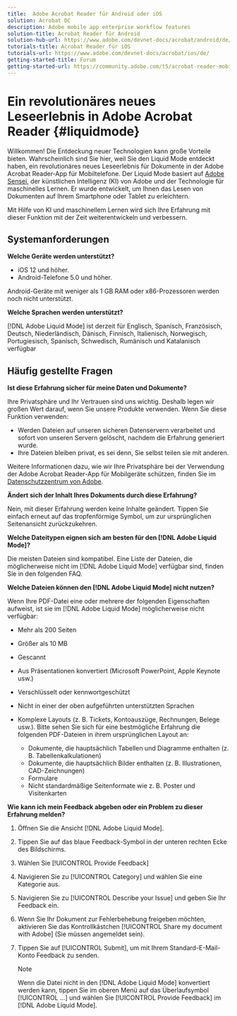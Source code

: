 ```yaml
---
title:  Adobe Acrobat Reader für Android oder iOS
solution: Acrobat DC
description: Adobe mobile app enterprise workflow features
solution-title: Acrobat Reader für Android
solution-hub-url: https://www.adobe.com/devnet-docs/acrobat/android/de/
tutorials-title: Acrobat Reader für iOS
tutorials-url: https://www.adobe.com/devnet-docs/acrobat/ios/de/
getting-started-title: Forum
getting-started-url: https://community.adobe.com/t5/acrobat-reader-mobile/bd-p/acrobat-reader-mobile?page=1&sort=latest_replies&filter=all
---
```


# Ein revolutionäres neues Leseerlebnis in Adobe Acrobat Reader {#liquidmode}

Willkommen! Die Entdeckung neuer Technologien kann große Vorteile bieten. Wahrscheinlich sind Sie hier, weil Sie den Liquid Mode entdeckt haben, ein revolutionäres neues Leseerlebnis für Dokumente in der Adobe Acrobat Reader-App für Mobiltelefone. Der Liquid Mode basiert auf [Adobe Sensei](https://www.adobe.com/sensei.html), der künstlichen Intelligenz (KI) von Adobe und der Technologie für maschinelles Lernen. Er wurde entwickelt, um Ihnen das Lesen von Dokumenten auf Ihrem Smartphone oder Tablet zu erleichtern.

Mit Hilfe von KI und maschinellem Lernen wird sich Ihre Erfahrung mit dieser Funktion mit der Zeit weiterentwickeln und verbessern.

## Systemanforderungen

**Welche Geräte werden unterstützt?**

* iOS 12 und höher.
* Android-Telefone 5.0 und höher.

Android-Geräte mit weniger als 1 GB RAM oder x86-Prozessoren werden noch nicht unterstützt.

**Welche Sprachen werden unterstützt?**

[!DNL Adobe Liquid Mode] ist derzeit für Englisch, Spanisch, Französisch, Deutsch, Niederländisch, Dänisch, Finnisch, Italienisch, Norwegisch, Portugiesisch, Spanisch, Schwedisch, Rumänisch und Katalanisch verfügbar

## Häufig gestellte Fragen

**Ist diese Erfahrung sicher für meine Daten und Dokumente?**

Ihre Privatsphäre und Ihr Vertrauen sind uns wichtig. Deshalb legen wir großen Wert darauf, wenn Sie unsere Produkte verwenden. Wenn Sie diese Funktion verwenden:

* Werden Dateien auf unseren sicheren Datenservern verarbeitet und sofort von unseren Servern gelöscht, nachdem die Erfahrung generiert wurde.
* Ihre Dateien bleiben privat, es sei denn, Sie selbst teilen sie mit anderen.

Weitere Informationen dazu, wie wir Ihre Privatsphäre bei der Verwendung der Adobe Acrobat Reader-App für Mobilgeräte schützen, finden Sie im [Datenschutzzentrum von Adobe](https://www.adobe.com/privacy.html).

**Ändert sich der Inhalt Ihres Dokuments durch diese Erfahrung?**

Nein, mit dieser Erfahrung werden keine Inhalte geändert. Tippen Sie einfach erneut auf das tropfenförmige Symbol, um zur ursprünglichen Seitenansicht zurückzukehren.

**Welche Dateitypen eignen sich am besten für den [!DNL Adobe Liquid Mode]?**

Die meisten Dateien sind kompatibel. Eine Liste der Dateien, die möglicherweise nicht im [!DNL Adobe Liquid Mode] verfügbar sind, finden Sie in den folgenden FAQ.

**Welche Dateien können den [!DNL Adobe Liquid Mode] nicht nutzen?**

Wenn Ihre PDF-Datei eine oder mehrere der folgenden Eigenschaften aufweist, ist sie im [!DNL Adobe Liquid Mode] möglicherweise nicht verfügbar:

* Mehr als 200 Seiten
* Größer als 10 MB
* Gescannt
* Aus Präsentationen konvertiert (Microsoft PowerPoint, Apple Keynote usw.)
* Verschlüsselt oder kennwortgeschützt
* Nicht in einer der oben aufgeführten unterstützten Sprachen
* Komplexe Layouts (z. B. Tickets, Kontoauszüge, Rechnungen, Belege usw.). Bitte sehen Sie sich für eine bestmögliche Erfahrung die folgenden PDF-Dateien in ihrem ursprünglichen Layout an:

  * Dokumente, die hauptsächlich Tabellen und Diagramme enthalten (z. B. Tabellenkalkulationen)
  * Dokumente, die hauptsächlich Bilder enthalten (z. B. Illustrationen, CAD-Zeichnungen)
  * Formulare
  * Nicht standardmäßige Seitenformate wie z. B. Poster und Visitenkarten

**Wie kann ich mein Feedback abgeben oder ein Problem zu dieser Erfahrung melden?**

1. Öffnen Sie die Ansicht [!DNL Adobe Liquid Mode].
1. Tippen Sie auf das blaue Feedback-Symbol in der unteren rechten Ecke des Bildschirms.
1. Wählen Sie [!UICONTROL Provide Feedback]
1. Navigieren Sie zu [!UICONTROL Category] und wählen Sie eine Kategorie aus.
1. Navigieren Sie zu [!UICONTROL Describe your Issue] und geben Sie Ihr Feedback ein.
1. Wenn Sie Ihr Dokument zur Fehlerbehebung freigeben möchten, aktivieren Sie das Kontrollkästchen [!UICONTROL Share my document with Adobe] (Sie müssen angemeldet sein).
1. Tippen Sie auf [!UICONTROL Submit], um mit Ihrem Standard-E-Mail-Konto Feedback zu senden.

   >[!NOTE]
   >
   >Wenn die Datei nicht in den [!DNL Adobe Liquid Mode] konvertiert werden kann, tippen Sie im oberen Menü auf das Überlaufsymbol [!UICONTROL ...] und wählen Sie [!UICONTROL Provide Feedback] im [!DNL Adobe Liquid Mode].